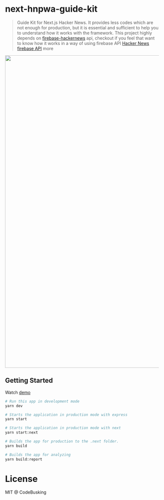 # next-hnpwa-guide-kit

> Guide Kit for Next.js Hacker News. It provides less codes which are not enough for production, but it is essential and sufficient to help you to understand how it works with the framework. This project highly depends on [firebase-hackernews](https://www.npmjs.com/package/firebase-hackernews) api, checkout if you feel that want to know how it works in a way of using firebase API [Hacker News firebase API](https://github.com/HackerNews/API) more

<p align="center">
<img src="https://user-images.githubusercontent.com/124117/27153738-93aab18e-518d-11e7-92d9-d4c70e05ca4e.png" width="1024" />
</p>

## Getting Started

Watch [demo](https://next-hnpwa.now.sh/)

```sh
# Run this app in development mode
yarn dev

# Starts the application in production mode with express
yarn start

# Starts the application in production mode with next
yarn start:next

# Builds the app for production to the .next folder.
yarn build

# Builds the app for analyzing
yarn build:report
```

# License

MIT @ CodeBusking
